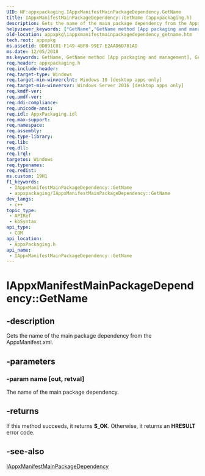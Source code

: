 ```yaml
---
UID: NF:appxpackaging.IAppxManifestMainPackageDependency.GetName
title: IAppxManifestMainPackageDependency::GetName (appxpackaging.h)
description: Gets the name of the main package dependency from the AppxManifest.xml.
helpviewer_keywords: ["GetName","GetName method [App packaging and management]","GetName method [App packaging and management]","IAppxManifestMainPackageDependency interface","IAppxManifestMainPackageDependency interface [App packaging and management]","GetName method","IAppxManifestMainPackageDependency.GetName","IAppxManifestMainPackageDependency::GetName","appxpackaging/IAppxManifestMainPackageDependency::GetName","appxpkg.iappxmanifestmainpackagedependency_getname"]
old-location: appxpkg\iappxmanifestmainpackagedependency_getname.htm
tech.root: appxpkg
ms.assetid: 0D891C01-F149-4BF0-99E7-E2AAD6D781AD
ms.date: 12/05/2018
ms.keywords: GetName, GetName method [App packaging and management], GetName method [App packaging and management],IAppxManifestMainPackageDependency interface, IAppxManifestMainPackageDependency interface [App packaging and management],GetName method, IAppxManifestMainPackageDependency.GetName, IAppxManifestMainPackageDependency::GetName, appxpackaging/IAppxManifestMainPackageDependency::GetName, appxpkg.iappxmanifestmainpackagedependency_getname
req.header: appxpackaging.h
req.include-header: 
req.target-type: Windows
req.target-min-winverclnt: Windows 10 [desktop apps only]
req.target-min-winversvr: Windows Server 2016 [desktop apps only]
req.kmdf-ver: 
req.umdf-ver: 
req.ddi-compliance: 
req.unicode-ansi: 
req.idl: AppxPackaging.idl
req.max-support: 
req.namespace: 
req.assembly: 
req.type-library: 
req.lib: 
req.dll: 
req.irql: 
targetos: Windows
req.typenames: 
req.redist: 
ms.custom: 19H1
f1_keywords:
 - IAppxManifestMainPackageDependency::GetName
 - appxpackaging/IAppxManifestMainPackageDependency::GetName
dev_langs:
 - c++
topic_type:
 - APIRef
 - kbSyntax
api_type:
 - COM
api_location:
 - AppxPackaging.h
api_name:
 - IAppxManifestMainPackageDependency::GetName
---
```


# IAppxManifestMainPackageDependency::GetName


## -description

Gets the name of the main package dependency from the AppxManifest.xml.

## -parameters

### -param name [out, retval]

The name of the main package dependency.

## -returns

If this method succeeds, it returns <b xmlns:loc="http://microsoft.com/wdcml/l10n">S_OK</b>. Otherwise, it returns an <b xmlns:loc="http://microsoft.com/wdcml/l10n">HRESULT</b> error code.

## -see-also

<a href="/windows/desktop/api/appxpackaging/nn-appxpackaging-iappxmanifestmainpackagedependency">IAppxManifestMainPackageDependency</a>


